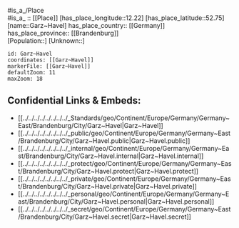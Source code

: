 ﻿---
location: [52.75,12.22] 
mapzoom: [7,12] 
mapmarker: city 
type: City
tags:
- geo/City


SpocWebEntityId: 30367
isDeleted: false
confidential: public

---
#is_a_/Place  
#is_a_ :: [[Place]] 
[has_place_longitude::12.22] 
[has_place_latitude::52.75] 
[name::Garz~Havel] 
has_place_country:: [[Germany]]  
has_place_province:: [[Brandenburg]]  
[Population::] 
[Unknown::] 


```leaflet
id: Garz~Havel
coordinates: [[Garz~Havel]] 
markerFile: [[Garz~Havel]] 
defaultZoom: 11 
maxZoom: 18
```


## Confidential Links & Embeds: 
- [[../../../../../../../../_Standards/geo/Continent/Europe/Germany/Germany~East/Brandenburg/City/Garz~Havel|Garz~Havel]] 
- [[../../../../../../../../_public/geo/Continent/Europe/Germany/Germany~East/Brandenburg/City/Garz~Havel.public|Garz~Havel.public]] 
- [[../../../../../../../../_internal/geo/Continent/Europe/Germany/Germany~East/Brandenburg/City/Garz~Havel.internal|Garz~Havel.internal]] 
- [[../../../../../../../../_protect/geo/Continent/Europe/Germany/Germany~East/Brandenburg/City/Garz~Havel.protect|Garz~Havel.protect]] 
- [[../../../../../../../../_private/geo/Continent/Europe/Germany/Germany~East/Brandenburg/City/Garz~Havel.private|Garz~Havel.private]] 
- [[../../../../../../../../_personal/geo/Continent/Europe/Germany/Germany~East/Brandenburg/City/Garz~Havel.personal|Garz~Havel.personal]] 
- [[../../../../../../../../_secret/geo/Continent/Europe/Germany/Germany~East/Brandenburg/City/Garz~Havel.secret|Garz~Havel.secret]] 
